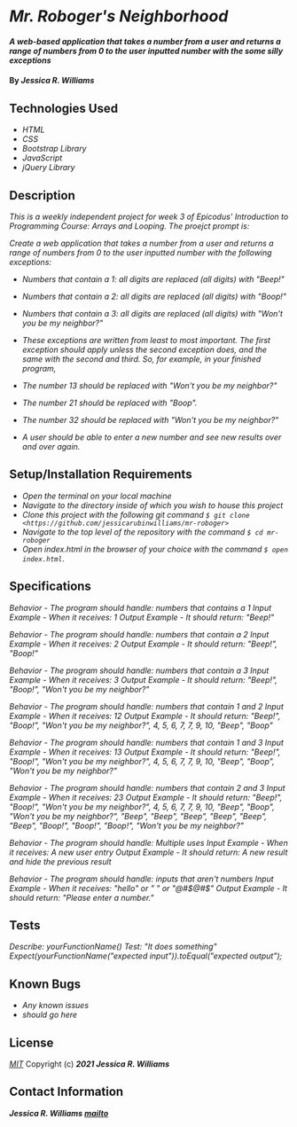 # _Mr. Roboger's Neighborhood_

#### _A web-based application that takes a number from a user and returns a range of numbers from 0 to the user inputted number with the some silly exceptions_

#### By _**Jessica R. Williams**_

## Technologies Used

* _HTML_
* _CSS_
* _Bootstrap Library_
* _JavaScript_
* _jQuery Library_

## Description

_This is a weekly independent project for week 3 of Epicodus' Introduction to Programming Course: Arrays and Looping. The proejct prompt is:_

_Create a web application that takes a number from a user and returns a range of numbers from 0 to the user inputted number with the following exceptions:_

* _Numbers that contain a 1: all digits are replaced (all digits) with "Beep!"_
* _Numbers that contain a 2: all digits are replaced (all digits) with "Boop!"_
* _Numbers that contain a 3: all digits are replaced (all digits) with "Won't you be my neighbor?"_
* _These exceptions are written from least to most important. The first exception should apply unless the second exception does, and the same with the second and third. So, for example, in your finished program,_

* _The number 13 should be replaced with "Won't you be my neighbor?"_
* _The number 21 should be replaced with "Boop"._
* _The number 32 should be replaced with "Won't you be my neighbor?"_
* _A user should be able to enter a new number and see new results over and over again._

## Setup/Installation Requirements

* _Open the terminal on your local machine_
* _Navigate to the directory inside of which you wish to house this project_
* _Clone this project with the following git command `$ git clone <https://github.com/jessicarubinwilliams/mr-roboger>`_
* _Navigate to the top level of the repository with the command `$ cd mr-roboger`_
* _Open index.html in the browser of your choice with the command `$ open index.html`_.

<!-- _Alternatively,_

* _Direct your browser to a [live version on GitHub Pages.] (jessicarubinwilliams.github.io/mr-roboger/index.html)_ -->

## Specifications

_Behavior - The program should handle: numbers that contains a 1_
_Input Example - When it receives: 1_
_Output Example - It should return: "Beep!"_

_Behavior - The program should handle: numbers that contain a 2_
_Input Example - When it receives: 2_
_Output Example - It should return: "Beep!", "Boop!"_

_Behavior - The program should handle: numbers that contain a 3_
_Input Example - When it receives: 3_
_Output Example - It should return: "Beep!", "Boop!", "Won't you be my neighbor?"_

_Behavior - The program should handle: numbers that contain 1 and 2_
_Input Example - When it receives: 12_
_Output Example - It should return: "Beep!", "Boop!", "Won't you be my neighbor?", 4, 5, 6, 7, 7, 9, 10, "Beep", "Boop"_

_Behavior - The program should handle: numbers that contain 1 and 3_
_Input Example - When it receives: 13_
_Output Example - It should return: "Beep!", "Boop!", "Won't you be my neighbor?", 4, 5, 6, 7, 7, 9, 10, "Beep", "Boop", "Won't you be my neighbor?"_

_Behavior - The program should handle: numbers that contain 2 and 3_
_Input Example - When it receives: 23_
_Output Example - It should return: "Beep!", "Boop!", "Won't you be my neighbor?", 4, 5, 6, 7, 7, 9, 10, "Beep", "Boop", "Won't you be my neighbor?", "Beep", "Beep", "Beep", "Beep", "Beep", "Beep", "Boop!", "Boop!", "Boop!", "Won't you be my neighbor?"_

_Behavior - The program should handle: Multiple uses_
_Input Example - When it receives: A new user entry_
_Output Example - It should return: A new result and hide the previous result_

_Behavior - The program should handle: inputs that aren't numbers_
_Input Example - When it receives: "hello" or " " or "@#$@#$"_
_Output Example - It should return: "Please enter a number."_


## Tests

_Describe: yourFunctionName()_
_Test: "It does something"_
_Expect(yourFunctionName("expected input")).toEqual("expected output");_


## Known Bugs

* _Any known issues_
* _should go here_

## License
*[MIT](https://choosealicense.com/licenses/mit/)*
Copyright (c) **_2021 Jessica R. Williams_**

## Contact Information
**_Jessica R. Williams [mailto](mailto:jessicarubinwilliams@gmail.com)_**